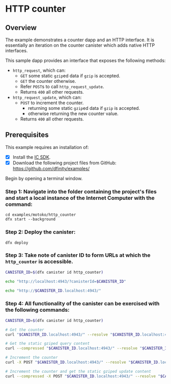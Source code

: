 # HTTP counter

## Overview

The example demonstrates a counter dapp and an HTTP interface. It is essentially an iteration on the counter canister which adds native HTTP interfaces.

This sample dapp provides an interface that exposes the following methods:

*  `http_request`, which can:
    * `GET` some static `gzip`ed data if `gzip` is accepted.
    * `GET` the counter otherwise.
    * Refer `POST`s to call `http_request_update`.
    * Returns `400` all other requests.
* `http_request_update`, which can:
    * `POST` to increment the counter.
        * returning some static `gzip`ed data if `gzip` is accepted.
        * otherwise returning the new counter value.
    * Returns `400` all other requests.


## Prerequisites 

This example requires an installation of:

- [x] Install the [IC SDK](https://internetcomputer.org/docs/current/developer-docs/setup/install/index.mdx).
- [x] Download the following project files from GitHub: https://github.com/dfinity/examples/

Begin by opening a terminal window.

### Step 1: Navigate into the folder containing the project's files and start a local instance of the Internet Computer with the command:

```
cd examples/motoko/http_counter
dfx start --background
```

### Step 2: Deploy the canister:

```
dfx deploy
```

### Step 3: Take note of canister ID to form URLs at which the `http_counter` is accessible.

```bash
CANISTER_ID=$(dfx canister id http_counter)

echo "http://localhost:4943/?canisterId=$CANISTER_ID"

echo "http://$CANISTER_ID.localhost:4943/"
```

### Step 4: All functionality of the canister can be exercised with the following commands:

```bash
CANISTER_ID=$(dfx canister id http_counter)

# Get the counter
curl "$CANISTER_ID.localhost:4943/" --resolve "$CANISTER_ID.localhost:4943:127.0.0.1"

# Get the static gziped query content
curl --compressed "$CANISTER_ID.localhost:4943/" --resolve "$CANISTER_ID.localhost:4943:127.0.0.1"

# Increment the counter
curl -X POST "$CANISTER_ID.localhost:4943/" --resolve "$CANISTER_ID.localhost:4943:127.0.0.1"

# Increment the counter and get the static gziped update content
curl --compressed -X POST "$CANISTER_ID.localhost:4943/" --resolve "$CANISTER_ID.localhost:4943:127.0.0.1"
```

